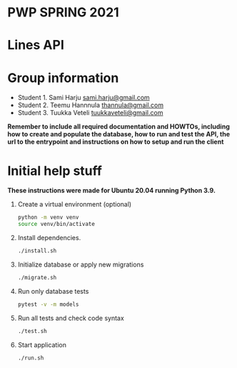 # PWP SPRING 2021
# Lines API
# Group information
* Student 1. Sami Harju sami.harju@gmail.com
* Student 2. Teemu Hannnula thannula@gmail.com
* Student 3. Tuukka Veteli tuukkaveteli@gmail.com

__Remember to include all required documentation and HOWTOs, including how to create and populate the database, how to run and test the API, the url to the entrypoint and instructions on how to setup and run the client__

# Initial help stuff

__These instructions were made for Ubuntu 20.04 running Python 3.9.__   
1. Create a virtual environment (optional)
    ```bash
    python -m venv venv
    source venv/bin/activate
    ```
   
2. Install dependencies.
    ```bash
    ./install.sh
    ```
3. Initialize database or apply new migrations
    ```bash
    ./migrate.sh
    ```
4. Run only database tests
    ```bash
    pytest -v -m models
    ```
5. Run all tests and check code syntax
    ```bash
    ./test.sh
    ```
6. Start application
    ```bash
    ./run.sh
    ```
